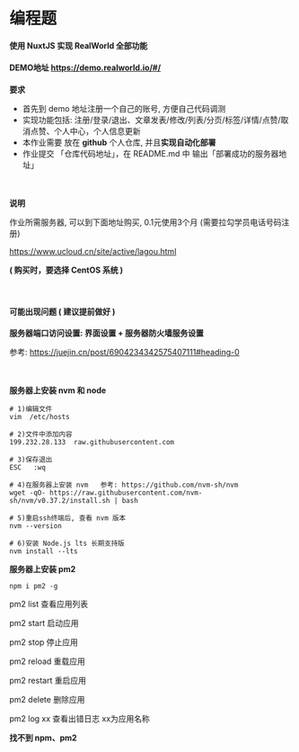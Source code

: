 # 编程题

#### 使用 NuxtJS 实现 RealWorld 全部功能

#### DEMO地址   https://demo.realworld.io/#/

**要求**

- 首先到 demo 地址注册一个自己的账号, 方便自己代码调测
- 实现功能包括: 注册/登录/退出、文章发表/修改/列表/分页/标签/详情/点赞/取消点赞、个人中心，个人信息更新
- 本作业需要 放在 **github** 个人仓库, 并且**实现自动化部署**
- 作业提交 「仓库代码地址」，在 README.md 中 输出「部署成功的服务器地址」

　　

**说明**

作业所需服务器, 可以到下面地址购买,  0.1元使用3个月 (需要拉勾学员电话号码注册)

 https://www.ucloud.cn/site/active/lagou.html

**( 购买时，要选择 CentOS 系统 )**

　

#### 可能出现问题 ( 建议提前做好 )

**服务器端口访问设置:  界面设置 + 服务器防火墙服务设置**

参考:  https://juejin.cn/post/6904234342575407111#heading-0

　　

**服务器上安装 nvm 和 node**

```shell
# 1)编辑文件  
vim  /etc/hosts

# 2)文件中添加内容
199.232.28.133  raw.githubusercontent.com

# 3)保存退出
ESC   :wq

# 4)在服务器上安装 nvm   参考: https://github.com/nvm-sh/nvm
wget -qO- https://raw.githubusercontent.com/nvm-sh/nvm/v0.37.2/install.sh | bash

# 5)重启ssh终端后, 查看 nvm 版本
nvm --version

# 6)安装 Node.js lts 长期支持版
nvm install --lts
```

**服务器上安装 pm2**

```shell
npm i pm2 -g
```

pm2  list         查看应用列表

pm2  start      启动应用

pm2  stop      停止应用

pm2  reload   重载应用

pm2  restart   重启应用

pm2  delete    删除应用

pm2  log   xx   查看出错日志    xx为应用名称

**找不到 npm、pm2**

　